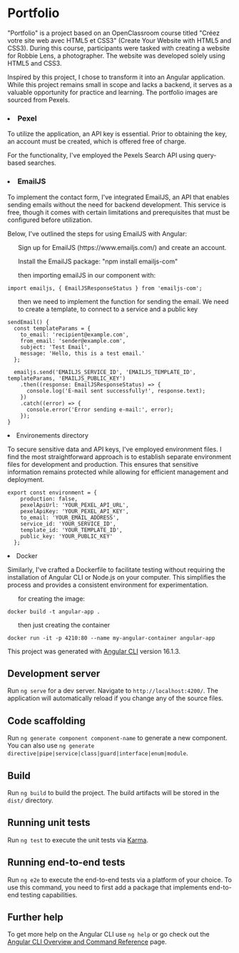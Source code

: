 <link rel="stylesheet" href="https://cdnjs.cloudflare.com/ajax/libs/font-awesome/5.15.3/css/all.min.css">

# Portfolio

"Portfolio" is a project based on an OpenClassroom course titled "Créez votre site web avec HTML5 et CSS3" (Create Your Website with HTML5 and CSS3). During this course, participants were tasked with creating a website for Robbie Lens, a photographer. The website was developed solely using HTML5 and CSS3.

Inspired by this project, I chose to transform it into an Angular application. While this project remains small in scope and lacks a backend, it serves as a valuable opportunity for practice and learning. The portfolio images are sourced from Pexels.

### <li>Pexel</li>

To utilize the application, an API key is essential. Prior to obtaining the key, an account must be created, which is offered free of charge.

For the functionality, I've employed the Pexels Search API using query-based searches.

### <li>EmailJS</li>

To implement the contact form, I've integrated EmailJS, an API that enables sending emails without the need for backend development. This service is free, though it comes with certain limitations and prerequisites that must be configured before utilization.

Below, I've outlined the steps for using EmailJS with Angular:

<ol>Sign up for EmailJS (https://www.emailjs.com/) and create an account.</ol>
<ol>Install the EmailJS package: "npm install emailjs-com"
</ol>
<ol> then importing emailJS in our component with: 
</ol>

```
import emailjs, { EmailJSResponseStatus } from 'emailjs-com';
```

<ol>then we need to implement the function for sending the email. We need to create a template, to connect to a service and a public key</ol>

```
sendEmail() {
  const templateParams = {
    to_email: 'recipient@example.com',
    from_email: 'sender@example.com',
    subject: 'Test Email',
    message: 'Hello, this is a test email.'
  };

  emailjs.send('EMAILJS_SERVICE_ID', 'EMAILJS_TEMPLATE_ID', templateParams, 'EMAILJS_PUBLIC_KEY')
    .then((response: EmailJSResponseStatus) => {
      console.log('E-mail sent successfully!', response.text);
    })
    .catch((error) => {
      console.error('Error sending e-mail:', error);
    });
}
```

<li>Environements directory</li>

To secure sensitive data and API keys, I've employed environment files. I find the most straightforward approach is to establish separate environment files for development and production. This ensures that sensitive information remains protected while allowing for efficient management and deployment.

```
export const environment = {
    production: false,
    pexelApiUrl: 'YOUR_PEXEL_API_URL',
    pexelApiKey: 'YOUR_PEXEL_API_KEY',
    to_email: 'YOUR_EMAIL_ADDRESS',
    service_id: 'YOUR_SERVICE_ID',
    template_id: 'YOUR_TEMPLATE_ID',
    public_key: 'YOUR_PUBLIC_KEY'
  };
```

<li>Docker</li>

Similarly, I've crafted a Dockerfile to facilitate testing without requiring the installation of Angular CLI or Node.js on your computer. This simplifies the process and provides a consistent environment for experimentation.
<ol>for creating the image:</ol>

```
docker build -t angular-app .
```

<ol>then just creating the container</ol>

```
docker run -it -p 4210:80 --name my-angular-container angular-app
```

This project was generated with [Angular CLI](https://github.com/angular/angular-cli) version 16.1.3.

## Development server

Run `ng serve` for a dev server. Navigate to `http://localhost:4200/`. The application will automatically reload if you change any of the source files.

## Code scaffolding

Run `ng generate component component-name` to generate a new component. You can also use `ng generate directive|pipe|service|class|guard|interface|enum|module`.

## Build

Run `ng build` to build the project. The build artifacts will be stored in the `dist/` directory.

## Running unit tests

Run `ng test` to execute the unit tests via [Karma](https://karma-runner.github.io).

## Running end-to-end tests

Run `ng e2e` to execute the end-to-end tests via a platform of your choice. To use this command, you need to first add a package that implements end-to-end testing capabilities.

## Further help

To get more help on the Angular CLI use `ng help` or go check out the [Angular CLI Overview and Command Reference](https://angular.io/cli) page.
